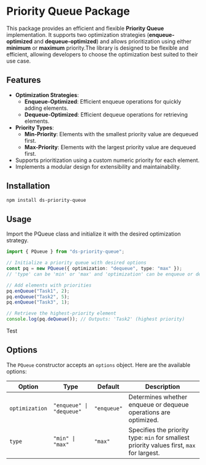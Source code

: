 # Priority Queue Package

This package provides an efficient and flexible **Priority Queue** implementation. It supports two optimization strategies (**enqueue-optimized** and **dequeue-optimized**) and allows prioritization using either **minimum** or **maximum** priority.The library is designed to be flexible and efficient, allowing developers to choose the optimization best suited to their use case.

## Features

- **Optimization Strategies**:
  - **Enqueue-Optimized**: Efficient enqueue operations for quickly adding elements.
  - **Dequeue-Optimized**: Efficient dequeue operations for retrieving elements.
- **Priority Types**:
  - **Min-Priority**: Elements with the smallest priority value are dequeued first.
  - **Max-Priority**: Elements with the largest priority value are dequeued first.
- Supports prioritization using a custom numeric priority for each element.
- Implements a modular design for extensibility and maintainability.

## Installation

```bash
npm install ds-priority-queue
```

## Usage

Import the PQueue class and initialize it with the desired optimization strategy.

```ts
import { PQueue } from "ds-priority-queue";

// Initialize a priority queue with desired options
const pq = new PQueue({ optimization: "dequeue", type: "max" });
// 'type' can be 'min' or 'max' and 'optimization' can be enqueue or dequeue

// Add elements with priorities
pq.enQueue("Task1", 2);
pq.enQueue("Task2", 5);
pq.enQueue("Task3", 1);

// Retrieve the highest-priority element
console.log(pq.deQueue()); // Outputs: 'Task2' (highest priority)
```

Test

## Options

The `PQueue` constructor accepts an `options` object. Here are the available options:

| Option         | Type                     | Default     | Description                                                                               |
| -------------- | ------------------------ | ----------- | ----------------------------------------------------------------------------------------- |
| `optimization` | `"enqueue" \| "dequeue"` | `"enqueue"` | Determines whether enqueue or dequeue operations are optimized.                           |
| `type`         | `"min" \| "max"`         | `"max"`     | Specifies the priority type: `min` for smallest priority values first, `max` for largest. |
